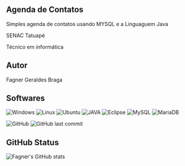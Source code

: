 ## Agenda de Contatos
Simples agenda de contatos usando MYSQL e a Linguaguem Java

SENAC Tatuapé 

Técnico em informática

## Autor
Fagner Geraldes Braga

## Softwares
![Windows]( 	https://img.shields.io/badge/Windows-0078D6?style=for-the-badge&logo=windows&logoColor=white) ![Linux]( 	https://img.shields.io/badge/Linux-FCC624?style=for-the-badge&logo=linux&logoColor=black)
![Ubuntu]( 	https://img.shields.io/badge/Ubuntu-E95420?style=for-the-badge&logo=ubuntu&logoColor=white)
![JAVA]( 	https://img.shields.io/badge/Java-ED8B00?style=for-the-badge&logo=java&logoColor=white)
![Eclipse]( https://img.shields.io/badge/Eclipse-2C2255?style=for-the-badge&logo=eclipse&logoColor=white)
![MySQL](https://img.shields.io/badge/MySQL-005C84?style=for-the-badge&logo=mysql&logoColor=white)
![MariaDB](https://img.shields.io/badge/MariaDB-003545?style=for-the-badge&logo=mariadb&logoColor=white)



![GitHub](https://img.shields.io/github/license/fagnerfgb/agenda?style=for-the-badge) ![GitHub last commit](https://img.shields.io/github/last-commit/fagnerfgb/agenda?style=for-the-badge)
## GitHub Status

![Fagner's GitHub stats](https://github-readme-stats.vercel.app/api?username=fagnerfgb&show_icons=true&theme=radical)
